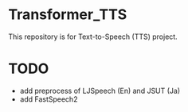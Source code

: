 # Transformer_TTS

This repository is for Text-to-Speech (TTS) project.


# TODO
- add preprocess of LJSpeech (En) and JSUT (Ja)
- add FastSpeech2